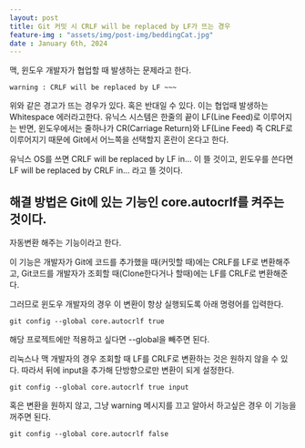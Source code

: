 ```yaml
---
layout: post
title: Git 커밋 시 CRLF will be replaced by LF가 뜨는 경우
feature-img : "assets/img/post-img/beddingCat.jpg"
date : January 6th, 2024
---
```


맥, 윈도우 개발자가 협업할 때 발생하는 문제라고 한다.

```
warning : CRLF will be replaced by LF ~~~
```
위와 같은 경고가 뜨는 경우가 있다. 혹은 반대일 수 있다.
이는 협업때 발생하는 Whitespace 에러라고한다. 유닉스 시스템은 한줄의 끝이 LF(Line Feed)로 이루어지는 반면, 윈도우에서는 줄하나가 CR(Carriage Return)와 LF(Line Feed) 즉 CRLF로 이루어지기 때문에 Git에서 어느쪽을 선택할지 혼란이 온다고 한다.

유닉스 OS를 쓰면 CRLF will be replaced by LF in... 이 뜰 것이고, 윈도우를 쓴다면 LF will be replaced by CRLF in... 라고 뜰 것이다.

## 해결 방법은 Git에 있는 기능인 core.autocrlf를 켜주는 것이다.

자동변환 해주는 기능이라고 한다.

이 기능은 개발자가 Git에 코드를 추가했을 때(커밋할 때)에는 CRLF를 LF로 변환해주고, Git코드를 개발자가 조회할 때(Clone한다거나 할때)에는 LF를 CRLF로 변환해준다.

그러므로 윈도우 개발자의 경우 이 변환이 항상 실행되도록 아래 명령어를 입력한다.

```
git config --global core.autocrlf true
```
해당 프로젝트에만 적용하고 싶다면 --global을 빼주면 된다.

리눅스나 맥 개발자의 경우 조회할 때 LF를 CRLF로 변환하는 것은 원하지 않을 수 있다. 따라서 뒤에 input을 추가해 단방향으로만 변환이 되게 설정한다.

```
git config --global core.autocrlf true input
```

혹은 변환을 원하지 않고, 그냥 warning 메시지를 끄고 알아서 하고싶은 경우 이 기능을 꺼주면 된다.

```
git config --global core.autocrlf false
```